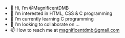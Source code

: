 - 👋 Hi, I’m @MagnificentDMB
- 👀 I’m interested in HTML, CSS & C programming
- 🌱 I’m currently learning C programming
- 💞️ I’m looking to collaborate on ...
- 📫 How to reach me at magnificentdmb@gmail.com

<!---
MagnificentDMB/MagnificentDMB is a ✨ special ✨ repository because its `README.md` (this file) appears on your GitHub profile.
You can click the Preview link to take a look at your changes.
--->
